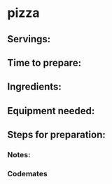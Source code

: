 # pizza

## Servings: 

## Time to prepare: 

## Ingredients:


## Equipment needed:


## Steps for preparation:



### Notes:



### Codemates #
